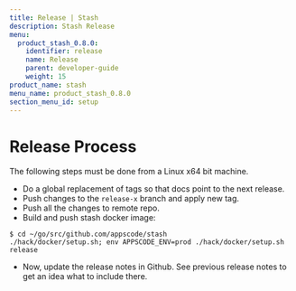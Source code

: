 ```yaml
---
title: Release | Stash
description: Stash Release
menu:
  product_stash_0.8.0:
    identifier: release
    name: Release
    parent: developer-guide
    weight: 15
product_name: stash
menu_name: product_stash_0.8.0
section_menu_id: setup
---
```

# Release Process

The following steps must be done from a Linux x64 bit machine.

- Do a global replacement of tags so that docs point to the next release.
- Push changes to the `release-x` branch and apply new tag.
- Push all the changes to remote repo.
- Build and push stash docker image:
```console
$ cd ~/go/src/github.com/appscode/stash
./hack/docker/setup.sh; env APPSCODE_ENV=prod ./hack/docker/setup.sh release
```

- Now, update the release notes in Github. See previous release notes to get an idea what to include there.
